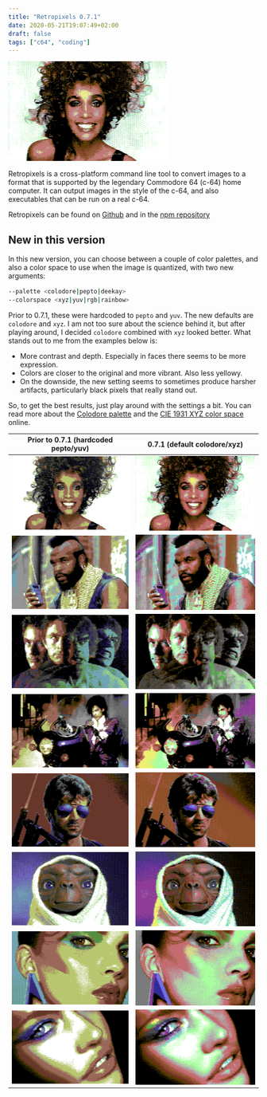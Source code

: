```yaml
---
title: "Retropixels 0.7.1"
date: 2020-05-21T19:07:49+02:00
draft: false
tags: ["c64", "coding"]
---
```


![Screenshot](retropixels.gif)

Retropixels is a cross-platform command line tool to convert images to a format
that is supported by the legendary Commodore 64 (c-64) home computer. It can
output images in the style of the c-64, and also executables that can be run on
a real c-64.

Retropixels can be found on
[Github](https://github.com/micheldebree/retropixels) and in the [npm
repository](https://www.npmjs.com/package/retropixels)

## New in this version

In this new version, you can choose between a couple of color palettes, and also
a color space to use when the image is quantized, with two new
arguments:

```sh
--palette <colodore|pepto|deekay>
--colorspace <xyz|yuv|rgb|rainbow>
```

Prior to 0.7.1, these were hardcoded to `pepto` and `yuv`. The new defaults are
`colodore` and `xyz`. I am not too sure about the science behind it, but after
playing around, I decided `colodore` combined with `xyz` looked better. What
stands out to me from the examples below is:

- More contrast and depth. Especially in faces there seems to be more
  expression.
- Colors are closer to the original and more vibrant. Also less yellowy.
- On the downside, the new setting seems to sometimes produce harsher artifacts,
  particularly black pixels that really stand out.

So, to get the best results, just play around with the settings a bit. You can
read more about the [Colodore palette](https://www.pepto.de/projects/colorvic)
and the [CIE 1931 XYZ color
space](https://en.wikipedia.org/wiki/CIE_1931_color_space) online.

<!-- markdownlint-disable MD013 -->

| Prior to 0.7.1 (hardcoded pepto/yuv)      | 0.7.1 (default colodore/xyz)                 |
| ----------------------------------------- | -------------------------------------------- |
| ![Whitney](whitney-pepto-yuv.png)         | ![Whitney](whitney-colodore-xyz.png)         |
| ![BA](ba-pepto-yuv.png)                   | ![BA](ba-colodore-xyz.png)                   |
| ![Hulk](hulk-pepto-yuv.png)               | ![Hulk](hulk-colodore-xyz.png)               |
| ![Prince](prince-pepto-yuv.png)           | ![Prince](prince-colodore-xyz.png)           |
| ![Cobra](cobra-pepto-yuv.png)             | ![Cobra](cobra-colodore-xyz.png)             |
| ![ET](et-pepto-yuv.png)                   | ![ET](et-colodore-xyz.png)                   |
| ![Color face](colorface-pepto-yuv.png)    | ![Color face](colorface-colodore-xyz.png)    |
| ![Color face 2](colorface2-pepto-yuv.png) | ![Color face 2](colorface2-colodore-xyz.png) |

<!-- markdownlint-enable MD013 -->
